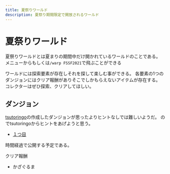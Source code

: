 ```yaml
---
title: 夏祭りワールド
description: 夏祭り期間限定で開放されるワールド
---
```


# 夏祭りワールド

夏祭りワールドとは夏まりの期間中だけ開かれているワールドのことである。
メニューからもしくは`/warp FSSF2021`で飛ぶことができる

ワールドには探索要素が存在しそれを探して楽しむ事ができる。
各要素の1つのダンジョンにはクリア報酬がありそこでしかもらえないアイテムが存在する。
コレクターはぜひ探索、クリアしてほしい。

## ダンジョン

[tsutoringo](/admins/tsutoringo)の作成したダンジョンが思ったよりヒントなしでは難しいようだ。
のでtsutoringoからヒントをあげようと思う。

- [１つ目](https://canary.discord.com/channels/393963617604861952/865537047723769866/880695863297581056)

時間経過で公開する予定である。

クリア報酬

- かざぐるま
